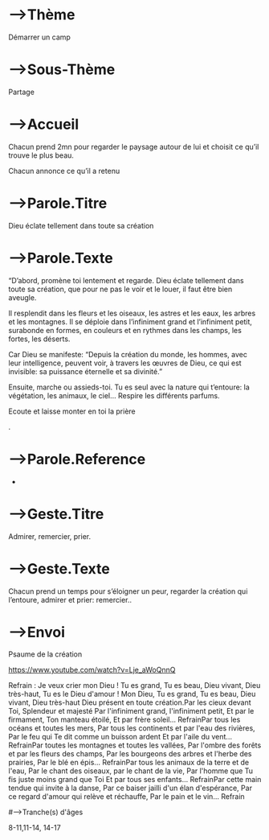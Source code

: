# -->Thème

Démarrer un camp



# -->Sous-Thème

Partage



# -->Accueil

Chacun prend 2mn pour regarder le paysage autour de lui et choisit ce qu’il trouve le plus beau.

Chacun annonce ce qu’il a retenu



# -->Parole.Titre

Dieu éclate tellement dans toute sa création



# -->Parole.Texte

“D’abord, promène toi lentement et regarde. Dieu éclate tellement dans toute sa création, que pour ne pas le voir et le louer, il faut être bien aveugle. 



Il resplendit dans les fleurs et les oiseaux, les astres et les eaux, les arbres et les montagnes. Il se déploie dans l’infiniment grand et l’infiniment petit, surabonde en formes, en couleurs et en rythmes dans les champs, les fortes, les déserts. 



Car Dieu se manifeste: “Depuis la création du monde, les hommes, avec leur intelligence, peuvent voir, à travers les œuvres de Dieu, ce qui est invisible: sa puissance éternelle et sa divinité.” 



Ensuite, marche ou assieds-toi. Tu es seul avec la nature qui t’entoure: la végétation, les animaux, le ciel… Respire les différents parfums. 



Ecoute et laisse monter en toi la prière

.

# -->Parole.Reference

-



# -->Geste.Titre

Admirer, remercier, prier. 



# -->Geste.Texte



Chacun prend un temps pour s’éloigner un peur, regarder la création qui l’entoure, admirer et prier: remercier..  





# -->Envoi



Psaume de la création



https://www.youtube.com/watch?v=Lje_aWoQnnQ





Refrain : Je veux crier mon Dieu ! Tu es grand, Tu es beau, Dieu vivant, Dieu très-haut, Tu es le Dieu d'amour ! Mon Dieu, Tu es grand, Tu es beau, Dieu vivant, Dieu très-haut Dieu présent en toute création.Par les cieux devant Toi, Splendeur et majesté Par l'infiniment grand, l'infiniment petit, Et par le firmament, Ton manteau étoilé, Et par frère soleil... RefrainPar tous les océans et toutes les mers, Par tous les continents et par l'eau des rivières, Par le feu qui Te dit comme un buisson ardent Et par l'aile du vent... RefrainPar toutes les montagnes et toutes les vallées, Par l'ombre des forêts et par les fleurs des champs, Par les bourgeons des arbres et l'herbe des prairies, Par le blé en épis... RefrainPar tous les animaux de la terre et de l'eau, Par le chant des oiseaux, par le chant de la vie, Par l'homme que Tu fis juste moins grand que Toi Et par tous ses enfants... RefrainPar cette main tendue qui invite à la danse, Par ce baiser jailli d'un élan d'espérance, Par ce regard d'amour qui relève et réchauffe, Par le pain et le vin... Refrain

#-->Tranche(s) d'âges

8-11,11-14, 14-17

